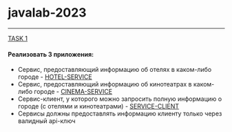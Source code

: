# javalab-2023  
_______
[TASK 1](https://github.com/beatztw/javalab-2023/tree/main/Microservices)
#### Реализовать 3 приложения:
  * Сервис, предоставляющий информацию об отелях в каком-либо городе - [HOTEL-SERVICE](https://github.com/beatztw/javalab-2023/tree/main/Microservices/HotelService)
  * Сервис, предоставляющий информацию об кинотеатрах в каком-либо городе - [CINEMA-SERVICE](https://github.com/beatztw/javalab-2023/tree/main/Microservices/CinemaService)
  * Сервис-клиент, у которого можно запросить полную информацию о городе (с отелями и кинотеатрами) - [SERVICE-CLIENT](https://github.com/beatztw/javalab-2023/tree/main/Microservices/HotelAndCinemaServiceClient)
  * Сервисы должны предоставлять информацию клиенту только через валидный api-ключ
